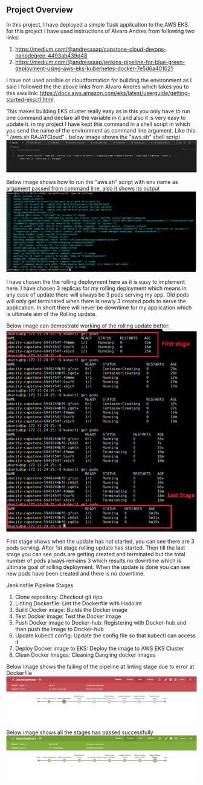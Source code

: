 ## Project Overview

In this project, I have deployed a simple flask application to the AWS EKS.  for this project I have used instructions of Alvaro Andres from following two links:
1. https://medium.com/@andresaaap/capstone-cloud-devops-nanodegree-4493ab439d48
2. https://medium.com/@andresaaap/jenkins-pipeline-for-blue-green-deployment-using-aws-eks-kubernetes-docker-7e5d6a401021

I have not used ansible or cloudformation for building the environment as I said I followed the the above links from Alvaro Andres which takes you to this aws link: https://docs.aws.amazon.com/eks/latest/userguide/getting-started-eksctl.html. 

This makes building EKS cluster really easy as in this you only have to run one command and declare all the variable in it and also it is very easy to update it.
in my project I have kept this command in a shell script in which you send the name of the environment as command line argument. 
Like this "./aws.sh RAJATCloud" . below image shows the "aws.sh" shell script
![Image of Pods](https://github.com/rajatrawat99/UdacityFinalProject/blob/master/aws.PNG)

Below image shows how to run the "aws.sh" script with env name as argument passed from command line, also it shows its output
![Image of shellScriptOutput](https://github.com/rajatrawat99/UdacityFinalProject/blob/master/scriptOutput.PNG)

I have chosen the the rolling deployment here as it is easy to implement here. I have chosen 3 replicas for my rolling deployment which means in any case of update there will always be 3 pods serving my app. Old pods will only get terminated when there is newly 3 created pods to serve the application. In short there will never be downtime for my application which is ultimate aim of the Rolling update.

Below image can demostrate working of the rolling update better:
![Image of shellScript](https://github.com/rajatrawat99/UdacityFinalProject/blob/master/pods.PNG)

First stage shows when the update has not started, you can see there are 3 pods serving. After 1st stage rolling update has started. Then till the last stage you can see pods are getting created and terminated but the total number of pods always remains 3 which results no downtime which is ultimate goal of rolling deployment. When the update is done you can see new pods have been created and there is no downtime.

Jenkinsfile Pipeline Stages
1. Clone repository: Checkout git ripo
2. Linting Dockerfile: Lint the Dockerfile with Hadolint
3. Build Docker image: Builds the Docker image
4. Test Docker image: Test the Docker image
5. Push Docker image to Docker-hub: Registering with Docker-hub and then push the image to Docker-hub
6. Update kubectl config: Update the config file so that kubectl can access it
7. Deploy Docker image to EKS: Deploy the image to AWS EKS Cluster
8. Clean Docker Images: Cleaning Dangling docker images

Below image shows the failing of the pipeline at linting stage due to error at Dockerfile
![Image of piplelineFail](https://github.com/rajatrawat99/UdacityFinalProject/blob/master/fail1.PNG)



Below image shows all the stages has passed successfully
![Image of PipelinePass](https://github.com/rajatrawat99/UdacityFinalProject/blob/master/pass1.PNG)
